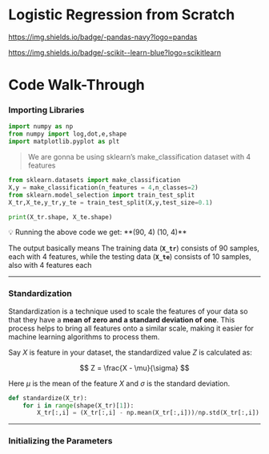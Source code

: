 # Logistic Regression from Scratch

https://img.shields.io/badge/-pandas-navy?logo=pandas

https://img.shields.io/badge/-scikit--learn-blue?logo=scikitlearn

# Code Walk-Through

### Importing Libraries

```python
import numpy as np 
from numpy import log,dot,e,shape
import matplotlib.pyplot as plt
```

> We are gonna be using sklearn’s make_classification dataset with 4 features
> 

```python
from sklearn.datasets import make_classification
X,y = make_classification(n_features = 4,n_classes=2)
from sklearn.model_selection import train_test_split  
X_tr,X_te,y_tr,y_te = train_test_split(X,y,test_size=0.1)

print(X_tr.shape, X_te.shape)
```

<aside>
💡 Running the above code we get:
**(90, 4) (10, 4)**

</aside>

The output basically means The training data (**`X_tr`**) consists of 90 samples, each with 4 features, while the testing data (**`X_te`**) consists of 10 samples, also with 4 features each

---

### Standardization

Standardization is a technique used to scale the features of your data so that they have a **mean of zero and a standard deviation of one**. This process helps to bring all features onto a similar scale, making it easier for machine learning algorithms to process them.

Say $X$ is feature in your dataset, the standardized value $Z$ is calculated as:

$$
Z = \frac{X - \mu}{\sigma}
$$

Here $\mu$ is the mean of the feature $X$ and $\sigma$ is the standard deviation. 

```python
def standardize(X_tr):
    for i in range(shape(X_tr)[1]):
        X_tr[:,i] = (X_tr[:,i] - np.mean(X_tr[:,i]))/np.std(X_tr[:,i])
```

---

### Initializing the Parameters